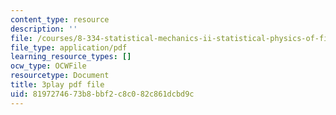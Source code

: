 ```yaml
---
content_type: resource
description: ''
file: /courses/8-334-statistical-mechanics-ii-statistical-physics-of-fields-spring-2014/8197274673b8bbf2c8c082c861dcbd9c_h_YZxQJpPv0.pdf
file_type: application/pdf
learning_resource_types: []
ocw_type: OCWFile
resourcetype: Document
title: 3play pdf file
uid: 81972746-73b8-bbf2-c8c0-82c861dcbd9c
---
```

